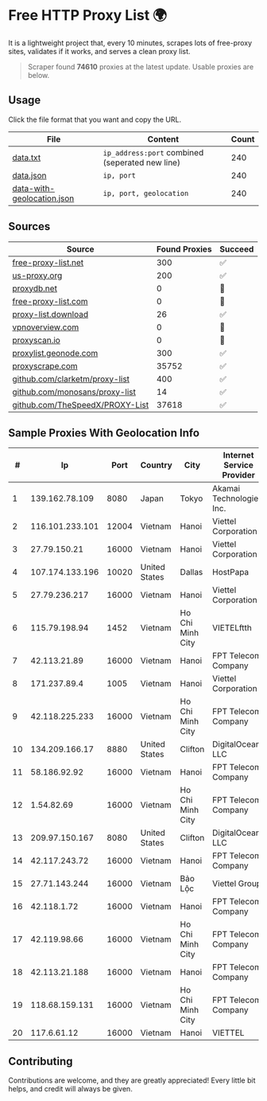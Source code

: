 
# Free HTTP Proxy List 🌍

It is a lightweight project that, every 10 minutes, scrapes lots of free-proxy sites, validates if it works, and serves a clean proxy list.


> Scraper found **74610** proxies at the latest update. Usable proxies are below.

## Usage

Click the file format that you want and copy the URL.


|File|Content|Count|
|----|-------|-----|
|[data.txt](https://raw.githubusercontent.com/themiralay/Proxy-List-World/master/data.txt)|`ip_address:port` combined (seperated new line)|240|
|[data.json](https://raw.githubusercontent.com/themiralay/Proxy-List-World/master/data.json)|`ip, port`|240|
|[data-with-geolocation.json](https://raw.githubusercontent.com/themiralay/Proxy-List-World/master/data-with-geolocation.json)|`ip, port, geolocation`|240|

## Sources

|Source|Found Proxies|Succeed|
|------|-------------|-------|
|[free-proxy-list.net](https://free-proxy-list.net)|300|✅|
|[us-proxy.org](https://www.us-proxy.org)|200|✅|
|[proxydb.net](http://proxydb.net)|0|🚫|
|[free-proxy-list.com](https://free-proxy-list.com/?page=&port=&type%5B%5D=http&type%5B%5D=https&up_time=0&search=Search)|0|🚫|
|[proxy-list.download](https://www.proxy-list.download/HTTP)|26|✅|
|[vpnoverview.com](https://vpnoverview.com/privacy/anonymous-browsing/free-proxy-servers)|0|🚫|
|[proxyscan.io](https://www.proxyscan.io)|0|🚫|
|[proxylist.geonode.com](https://proxylist.geonode.com/api/proxy-list?limit=300&page=1&sort_by=lastChecked&sort_type=desc&protocols=http,https)|300|✅|
|[proxyscrape.com](https://api.proxyscrape.com/v2/?request=displayproxies&protocol=http&timeout=10000&country=all&ssl=all&anonymity=all)|35752|✅|
|[github.com/clarketm/proxy-list](https://raw.githubusercontent.com/clarketm/proxy-list/master/proxy-list-raw.txt)|400|✅|
|[github.com/monosans/proxy-list](https://raw.githubusercontent.com/monosans/proxy-list/main/proxies/http.txt)|14|✅|
|[github.com/TheSpeedX/PROXY-List](https://raw.githubusercontent.com/TheSpeedX/PROXY-List/master/http.txt)|37618|✅|


## Sample Proxies With Geolocation Info

|#|Ip|Port|Country|City|Internet Service Provider|
|-|--|----|-------|----|-------------------------|
|1|139.162.78.109|8080|Japan|Tokyo|Akamai Technologies, Inc.|
|2|116.101.233.101|12004|Vietnam|Hanoi|Viettel Corporation|
|3|27.79.150.21|16000|Vietnam|Hanoi|Viettel Corporation|
|4|107.174.133.196|10020|United States|Dallas|HostPapa|
|5|27.79.236.217|16000|Vietnam|Hanoi|Viettel Corporation|
|6|115.79.198.94|1452|Vietnam|Ho Chi Minh City|VIETELftth|
|7|42.113.21.89|16000|Vietnam|Hanoi|FPT Telecom Company|
|8|171.237.89.4|1005|Vietnam|Hanoi|Viettel Corporation|
|9|42.118.225.233|16000|Vietnam|Ho Chi Minh City|FPT Telecom Company|
|10|134.209.166.17|8880|United States|Clifton|DigitalOcean, LLC|
|11|58.186.92.92|16000|Vietnam|Hanoi|FPT Telecom Company|
|12|1.54.82.69|16000|Vietnam|Ho Chi Minh City|FPT Telecom Company|
|13|209.97.150.167|8080|United States|Clifton|DigitalOcean, LLC|
|14|42.117.243.72|16000|Vietnam|Hanoi|FPT Telecom Company|
|15|27.71.143.244|16000|Vietnam|Bảo Lộc|Viettel Group|
|16|42.118.1.72|16000|Vietnam|Hanoi|FPT Telecom Company|
|17|42.119.98.66|16000|Vietnam|Ho Chi Minh City|FPT Telecom Company|
|18|42.113.21.188|16000|Vietnam|Hanoi|FPT Telecom Company|
|19|118.68.159.131|16000|Vietnam|Ho Chi Minh City|FPT Telecom Company|
|20|117.6.61.12|16000|Vietnam|Hanoi|VIETTEL|



## Contributing

Contributions are welcome, and they are greatly appreciated! Every
little bit helps, and credit will always be given.

